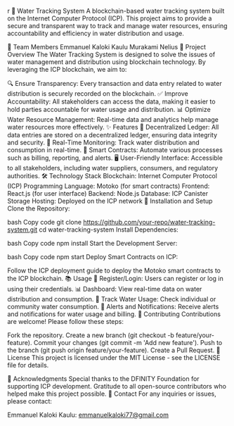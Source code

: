 r 🚰 Water Tracking System
A blockchain-based water tracking system built on the Internet Computer Protocol (ICP). This project aims to provide a secure and transparent way to track and manage water resources, ensuring accountability and efficiency in water distribution and usage.

👥 Team Members
Emmanuel Kaloki Kaulu
Murakami
Nelius
📖 Project Overview
The Water Tracking System is designed to solve the issues of water management and distribution using blockchain technology. By leveraging the ICP blockchain, we aim to:

🔍 Ensure Transparency: Every transaction and data entry related to water distribution is securely recorded on the blockchain.
✅ Improve Accountability: All stakeholders can access the data, making it easier to hold parties accountable for water usage and distribution.
📊 Optimize Water Resource Management: Real-time data and analytics help manage water resources more effectively.
✨ Features
🔗 Decentralized Ledger: All data entries are stored on a decentralized ledger, ensuring data integrity and security.
📡 Real-Time Monitoring: Track water distribution and consumption in real-time.
🤖 Smart Contracts: Automate various processes such as billing, reporting, and alerts.
🖥 User-Friendly Interface: Accessible to all stakeholders, including water suppliers, consumers, and regulatory authorities.
🛠 Technology Stack
Blockchain: Internet Computer Protocol (ICP)
Programming Language: Motoko (for smart contracts)
Frontend: React.js (for user interface)
Backend: Node.js
Database: ICP Canister Storage
Hosting: Deployed on the ICP network
🚀 Installation and Setup
Clone the Repository:

bash
Copy code
git clone https://github.com/your-repo/water-tracking-system.git
cd water-tracking-system
Install Dependencies:

bash
Copy code
npm install
Start the Development Server:

bash
Copy code
npm start
Deploy Smart Contracts on ICP:

Follow the ICP deployment guide to deploy the Motoko smart contracts to the ICP blockchain.
📚 Usage
🔐 Register/Login: Users can register or log in using their credentials.
📊 Dashboard: View real-time data on water distribution and consumption.
🚰 Track Water Usage: Check individual or community water consumption.
📢 Alerts and Notifications: Receive alerts and notifications for water usage and billing.
🤝 Contributing
Contributions are welcome! Please follow these steps:

Fork the repository.
Create a new branch (git checkout -b feature/your-feature).
Commit your changes (git commit -m 'Add new feature').
Push to the branch (git push origin feature/your-feature).
Create a Pull Request.
📜 License
This project is licensed under the MIT License - see the LICENSE file for details.

🙏 Acknowledgments
Special thanks to the DFINITY Foundation for supporting ICP development.
Gratitude to all open-source contributors who helped make this project possible.
📧 Contact
For any inquiries or issues, please contact:

Emmanuel Kaloki Kaulu: emmanuelkaloki77@gmail.com 
